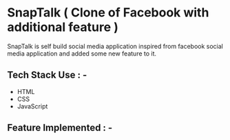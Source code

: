 # SnapTalk ( Clone of Facebook with additional feature )

<p>SnapTalk is self build social media application inspired from facebook social media application and added some new feature to it. </p>

## Tech Stack Use : -
  - HTML
  - CSS
  - JavaScript
## Feature Implemented : -

  
  
